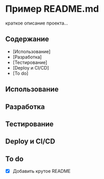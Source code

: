 # Пример README.md 
 краткое описание проекта...

## Содержание
- [Использование]
- [Разработка]
- [Тестирование]
- [Deploy и CI/CD]
- [To do]

## Использование

## Разработка

## Тестирование

## Deploy и CI/CD

## To do
- [x] Добавить крутое README




 
